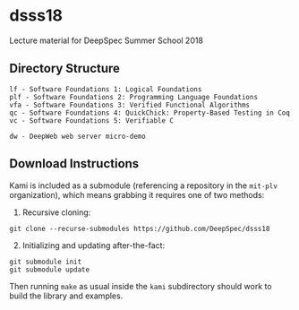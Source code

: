 # dsss18
Lecture material for DeepSpec Summer School 2018

## Directory Structure

    lf - Software Foundations 1: Logical Foundations
    plf - Software Foundations 2: Programming Language Foundations
    vfa - Software Foundations 3: Verified Functional Algorithms
    qc - Software Foundations 4: QuickChick: Property-Based Testing in Coq
    vc - Software Foundations 5: Verifiable C

    dw - DeepWeb web server micro-demo

## Download Instructions

Kami is included as a submodule (referencing a repository in the `mit-plv` organization), which means grabbing it requires one of two methods:

1. Recursive cloning:
```
git clone --recurse-submodules https://github.com/DeepSpec/dsss18
```
2. Initializing and updating after-the-fact:
```
git submodule init
git submodule update
```

Then running `make` as usual inside the `kami` subdirectory should work to build the library and examples.



